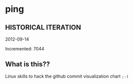 # ping

## HISTORICAL ITERATION
2012-09-14

Incremented: 7044

## What is this?? 
Linux skills to hack the github commit visualization chart `;-)`
